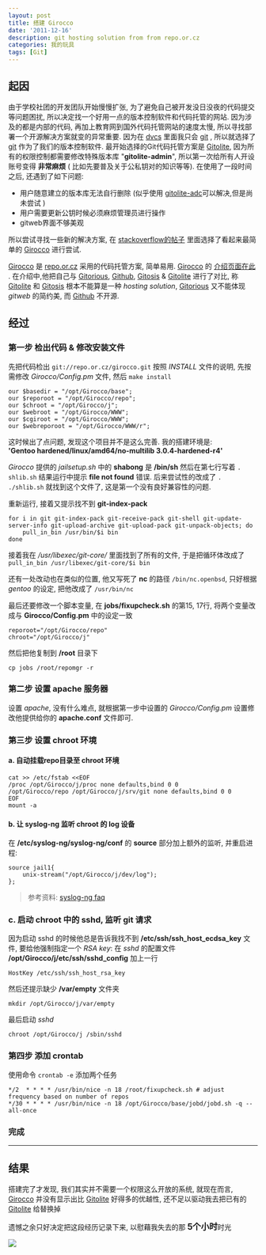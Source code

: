 ```yaml
---
layout: post
title: 搭建 Girocco
date: '2011-12-16'
description: git hosting solution from from repo.or.cz
categories: 我的玩具
tags: [Git]
---
```

[1]: http://en.wikipedia.org/wiki/Distributed_Version_Control_System
[2]: http://www.worldhello.net/2011/11/30/05-gitolite-adc.html
[3]: http://stackoverflow.com/questions/438163/whats-the-best-web-interface-for-git-repositories "What's the best Web interface for Git repositories?"
[4]: http://repo.or.cz/w/girocco.git/blob/HEAD:/README
[5]: http://www.campin.net/syslog-ng/faq.html#chroot
[git]: http://git-scm.com/
[Gitolite]: http://www.ossxp.com/doc/git/gitolite.html
[Girocco]: http://repo.or.cz/w/girocco.git/
[repo.or.cz]: http://repo.or.cz/
[Gitorious]: http://gitorious.org/
[Github]: https://github.com
[Gitosis]: http://progit.org/book/zh/ch4-7.html

## 起因

由于学校社团的开发团队开始慢慢扩张, 
为了避免自己被开发没日没夜的代码提交等问题困扰, 
所以决定找一个好用一点的版本控制软件和代码托管的网站. 
因为涉及的都是内部的代码, 再加上教育网到国外代码托管网站的速度太慢, 
所以寻找部署一个开源解决方案就变的异常重要. 
因为在 [dvcs][1] 里面我只会 [git][] , 
所以就选择了 [git][] 作为了我们的版本控制软件. 
最开始选择的Git代码托管方案是 [Gitolite][], 
因为所有的权限控制都需要修改特殊版本库 "__gitolite-admin__",
所以第一次给所有人开设账号变得 __非常麻烦__
( 比如先要普及关于公私钥对的知识等等). 
在使用了一段时间之后, 还遇到了如下问题:


* 用户随意建立的版本库无法自行删除 (似乎使用 [gitolite-adc][2]可以解决,但是尚未尝试 )
* 用户需要更新公钥时候必须麻烦管理员进行操作
* gitweb界面不够美观

所以尝试寻找一些新的解决方案, 在 [stackoverflow的帖子][3]
里面选择了看起来最简单的 [Girocco][] 进行尝试.

[Girocco][] 是 [repo.or.cz][] 采用的代码托管方案, 简单易用.
[Girocco][] 的 [介绍页面在此][4] . 在介绍中,他把自己与 [Gitorious][], [Github][], [Gitosis][] & [Gitolite][] 进行了对比, 称 [Gitolite][] 和 [Gitosis][] 根本不能算是一种 _hosting solution_, [Gitorious][] 又不能体现 _gitweb_ 的简约美, 而 [Github][] 不开源.

## 经过

### 第一步 检出代码 & 修改安装文件 

先把代码检出 `git://repo.or.cz/girocco.git` 按照 _INSTALL_ 文件的说明, 先按需修改 _Girocco/Config.pm_ 文件, 然后 `make install`

	our $basedir = "/opt/Girocco/base";
	our $reporoot = "/opt/Girocco/repo";
	our $chroot = "/opt/Girocco/j";
	our $webroot = "/opt/Girocco/WWW";
	our $cgiroot = "/opt/Girocco/WWW";
	our $webreporoot = "/opt/Girocco/WWW/r";

这时候出了点问题, 发现这个项目并不是这么完善. 我的搭建环境是:  
__'Gentoo hardened/linux/amd64/no-multilib 3.0.4-hardened-r4'__

_Girocco_ 提供的 _jailsetup.sh_ 中的 __shabong__ 是 __/bin/sh__ 然后在第七行写着 `. shlib.sh` 结果运行中提示 __file not found__ 错误. 后来尝试性的改成了 `. ./shlib.sh` 就找到这个文件了, 这是第一个没有良好兼容性的问题.

重新运行, 接着又提示找不到 __git-index-pack__

	for i in git git-index-pack git-receive-pack git-shell git-update-server-info git-upload-archive git-upload-pack git-unpack-objects; do
	    pull_in_bin /usr/bin/$i bin
	done

接着我在 _/usr/libexec/git-core/_ 里面找到了所有的文件, 于是把循环体改成了 `pull_in_bin /usr/libexec/git-core/$i bin`

还有一处改动也在类似的位置, 他又写死了 __nc__ 的路径 `/bin/nc.openbsd`, 只好根据 _gentoo_ 的设定, 把他改成了 `/usr/bin/nc`

最后还要修改一个脚本变量, 在 __jobs/fixupcheck.sh__ 的第15, 17行, 将两个变量改成与 __Girocco/Config.pm__ 中的设定一致

	reporoot="/opt/Girocco/repo"
	chroot="/opt/Girocco/j"

然后把他复制到 __/root__ 目录下

	cp jobs /root/repomgr -r

### 第二步 设置 apache 服务器

设置 _apache_, 没有什么难点, 就根据第一步中设置的 _Girocco/Config.pm_ 设置修改他提供给你的 __apache.conf__ 文件即可.

### 第三步 设置 chroot 环境

#### a. 自动挂载repo目录至 chroot 环境

	cat >> /etc/fstab <<EOF
	/proc /opt/Girocco/j/proc none defaults,bind 0 0
	/opt/Girocco/repo /opt/Girocco/j/srv/git none defaults,bind 0 0
	EOF
	mount -a

#### b. 让 syslog-ng 监听 chroot 的 log 设备

在 __/etc/syslog-ng/syslog-ng/conf__ 的 __source__ 部分加上额外的监听, 并重启进程:

	source jail1{
	    unix-stream("/opt/Girocco/j/dev/log");
	};

> 参考资料: [syslog-ng faq][5]

### c. 启动 chroot 中的 sshd, 监听 git 请求

因为启动 sshd 的时候他总是告诉我找不到 __/etc/ssh/ssh_host_ecdsa_key__ 文件, 要给他强制指定一个 _RSA key_: 在 _sshd_ 的配置文件 __/opt/Girocco/j/etc/ssh/sshd_config__ 加上一行

	HostKey /etc/ssh/ssh_host_rsa_key

然后还提示缺少 __/var/empty__ 文件夹

	mkdir /opt/Girocco/j/var/empty

最后启动 _sshd_

	chroot /opt/Girocco/j /sbin/sshd

### 第四步 添加 crontab

使用命令 `crontab -e` 添加两个任务

	*/2  * * * * /usr/bin/nice -n 18 /root/fixupcheck.sh # adjust frequency based on number of repos
	*/30 * * * * /usr/bin/nice -n 18 /opt/Girocco/base/jobd/jobd.sh -q --all-once

### 完成

---

## 结果

搭建完了才发现, 我们其实并不需要一个权限这么开放的系统, 就现在而言, [Girocco][] 并没有显示出比 [Gitolite][] 好得多的优越性, 还不足以驱动我去把已有的 [Gitolite][] 给替换掉

遗憾之余只好决定把这段经历记录下来, 以慰藉我失去的那 <big>__5个小时__</big>时光

[![]({{site.assets}}/girocco_crhan.jpeg)](http://www.flickr.com/photos/cncrhan/6572992149/)
